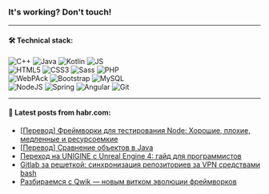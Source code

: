 ### It's working? Don't touch!

---

#### 🛠️ Technical stack:

![C++](https://img.shields.io/badge/C++-informational?logo=c%2B%2B&style=flat&logoColor=white&color=9C033A)
![Java](https://img.shields.io/badge/Java-informational?logo=java&style=flat&logoColor=white&color=007396)
![Kotlin](https://img.shields.io/badge/Kotlin-informational?logo=Kotlin&style=flat&logoColor=white&color=0095D5)
![JS](https://img.shields.io/badge/JS-informational?logo=javaScript&style=flat&logoColor=black&color=F7Df1E) <br>
![HTML5](https://img.shields.io/badge/HTML5-informational?logo=html5&style=flat&logoColor=white&color=E34F26)
![CSS3](https://img.shields.io/badge/CSS3-informational?logo=css3&style=flat&logoColor=white&color=157286)
![Sass](https://img.shields.io/badge/Saas-informational?logo=sass&style=flat&logoColor=white&color=hotpink)
![PHP](https://img.shields.io/badge/PHP-informational?logo=php&style=flat&logoColor=white&color=777BB4) <br>
![WebPAck](https://img.shields.io/badge/WebPack-informational?logo=webPack&style=flat&logoColor=white&color=FF6F00)
![Bootstrap](https://img.shields.io/badge/Bootstrap-informational?logo=Bootstrap&style=flat&logoColor=white&color=7952B3)
![MySQL](https://img.shields.io/badge/MySQL-informational?logo=MySQL&style=flat&logoColor=white&color=00f) <br>
![NodeJS](https://img.shields.io/badge/NodeJS-informational?logo=node.js&style=flat&logoColor=white&color=43853D)
![Spring](https://img.shields.io/badge/Spring-informational?logo=Spring&style=flat&logoColor=white&color=0A9EDC)
![Angular](https://img.shields.io/badge/Vue-informational?logo=vue.js&style=flat&logoColor=white&color=red)
![Git](https://img.shields.io/badge/Git-informational?logo=git&style=flat&logoColor=white&color=darkorange)

___

#### 💬 Latest posts from habr.com:

<!-- BLOG-POST-LIST:START -->
- [[Перевод] Фреймворки для тестирования Node: Хорошие, плохие, медленные и ресурсоемкие](https://habr.com/ru/post/670632/?utm_source=habrahabr&utm_medium=rss&utm_campaign=670632)
- [[Перевод] Сравнение объектов в Java](https://habr.com/ru/post/670630/?utm_source=habrahabr&utm_medium=rss&utm_campaign=670630)
- [Переход на UNIGINE с Unreal Engine 4: гайд для программистов](https://habr.com/ru/post/670518/?utm_source=habrahabr&utm_medium=rss&utm_campaign=670518)
- [Gitlab за решеткой: синхронизация репозиториев за VPN средствами bash](https://habr.com/ru/post/670174/?utm_source=habrahabr&utm_medium=rss&utm_campaign=670174)
- [Разбираемся с Qwik — новым витком эволюции фреймворков](https://habr.com/ru/post/670534/?utm_source=habrahabr&utm_medium=rss&utm_campaign=670534)
<!-- BLOG-POST-LIST:END -->
